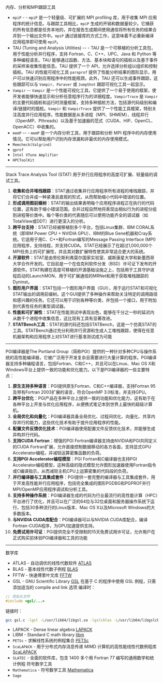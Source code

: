内存、分析和MPI跟踪工具
- `mpiP` - - `mpiP` 是一个轻量级、可扩展的 MPI profiling 库，用于收集 MPI 应用程序的统计信息。与跟踪工具相比，`mpiP` 生成的开销和数据量较少。它捕获的所有信息都是任务本地的，并在报告生成期间使用通信将所有任务的结果合并到一个输出文件中。`mpiP` 通过链接库的方式工作，这意味着不必重新编译应用程序即可使用 `mpiP`。
- TAU (Tuning and Analysis Utilities) -- - TAU 是一个可移植的分析工具包，用于性能分析并行程序，支持 Fortran、C、C++、UPC、Java 和 Python 等多种编程语言。TAU 能够通过函数、方法、基本块和语句的插桩以及基于事件的采样来收集性能信息。TAU 提供了一个 API，允许选择分析组以组织和控制插桩。TAU 的性能可视化工具 `paraprof` 提供了性能分析结果的图形显示，用户可以快速识别应用程序中的性能瓶颈。此外，TAU 还可以生成事件跟踪，这些跟踪可以与 `Vampir`、`Paraver` 或 `JumpShot` 跟踪可视化工具一起显示。
- `Vampir` --  `Vampir` 是一个性能可视化工具，它提供了一个易于使用的框架，使开发者能够快速显示和分析任意程序行为的详细程度。`VampirTrace` 是 `Vampir` 的主要代码插桩和运行时测量框架，支持多种插桩方法，包括源代码级别和编译/链接时的插桩。`Vampir` 和 `VampirTrace` 提供了一个性能工具框架，特别关注高度并行应用程序。性能数据是从多进程（MPI、SHMEM）、线程并行（OpenMP、Pthreads）以及基于加速器的范式（CUDA、HIP、OpenCL、OpenACC）中收集的。
- `memP` -- - `memP` 是一个内存分析工具，用于跟踪和分析 MPI 程序中的内存使用情况。它可以帮助用户识别内存泄漏和非最优的内存使用模式。
- `Memcheck(Valgrind)`
- `gprof`
- `Intel VTune Amplifier`
- `HPCToolKit`

---

Stack Trace Analysis Tool (STAT)
用于并行应用程序的高度可扩展、轻量级的调试工具。
1. **收集和合并堆栈跟踪**：STAT通过收集并行应用程序所有进程的堆栈跟踪，并将它们合并成一种紧凑且直观的形式，从而帮助缩小代码中错误的位置。
2. **形成调用图前缀树**：STAT的输出结果表明每个应用程序进程正在执行的代码位置，这有助于缩小错误范围。合并过程自然地将表现出相似行为的进程分组到进程等价类中。每个等价类的代表随后可以使用功能齐全的调试器（如TotalView或DDT）进行更深入的分析。
3. **跨平台支持**：STAT已经被移植到多个平台，包括Linux集群、IBM CORAL系统（即IBM Power CPU + NVIDIA GPU）、IBM的Blue Gene机器和Cray系统。它适用于用C、C++和Fortran编写的Message Passing Interface (MPI)应用程序，支持线程，并支持CUDA。STAT已经展示了在超过1,000,000个MPI任务上的可扩展性，并且其对数扩展特性使其非常适合更大的系统。
4. **开源软件**：STAT是由劳伦斯利弗莫尔国家实验室、威斯康星大学和新墨西哥大学合作开发的。它目前是一个在伯克利软件分发（BSD）许可证下发布的开源软件。STAT构建在高度可移植的开源基础设施之上，包括用于工具守护进程启动的LaunchMON、用于可扩展通信的MRNet和用于获取堆栈跟踪的Dyninst。
5. **图形用户界面**：STAT包括一个图形用户界面（GUI），用于运行STAT和可视化STAT输出的调用前缀树。这个GUI提供了多种操作来帮助关注特定的调用路径和感兴趣的任务。它还可以用于识别各种等价类，并包括一个接口，用于附加到代表性任务的重型调试器。
6. **性能和可扩展性**：STAT在性能测试中表现出色，能够在千分之一秒的延迟内从数千个进程中收集信息，这比现有工具有显著改进。
7. **STATBench工具**：STAT的源代码还包括STATBench，这是一个仿真STAT的工具。STATBench通过充分利用并行资源和生成人工堆栈跟踪，使得在任意机器架构和应用程序上对STAT进行基准测试成为可能

---

PGI编译器是The Portland Group（简称PGI）提供的一种针对多种CPU与操作系统的高性能编译器，它被广泛用于开发复杂且需要进行大量计算的程序。PGI编译器支持多种编程语言，包括Fortran、C和C++，并且可以在Linux、Mac OS X和Windows平台上提供一致的功能和优化能力。以下是PGI编译器的一些主要特点：

1. **原生支持多种语言**：PGI提供原生Fortran、C和C++编译器，支持Fortran 95及带有Fortran 2003扩展的语言，符合OpenMP 3.0标准，并支持GPU。
2. **跨平台优化**：PGI产品在多种平台上提供一致的功能和优化能力，这有助于在各种平台上开发与优化应用程序，从便携式笔记本到世界上最快的超级计算机。
3. **全局优化和向量化**：PGI编译器具备全局优化、过程间优化、向量化、共享内存并行的能力，这些优化技术有助于提升应用程序的性能。
4. **配置文件反馈优化技术**：PGI编译器使用配置文件反馈优化技术，并能够生成异构并行代码。
5. **支持CUDA Fortran**：增强的PGI Fortran编译器支持由NVIDIA和PGI共同定义的CUDA Fortran扩展，允许直接控制数据移动的各方各面，支持显式GPU Accelerator编程，并减轻运算密集函数的负荷。
6. **支持PGI Accelerator编程模型**：PGI Fortran和C编译器也支持PGI Accelerator编程模型，这种高级的隐式模型允许图形加速器使用Fortran指令或C编译指示，从而减轻主机CPU上运算密集的代码段的负荷。
7. **并行编译器与工具集成套件**：PGI提供一套完整的编译器与工具集成套件，用于开发高性能并行应用程序，包括完全集成的图形PGDBG和PGPROF并行MPI/OpenMP应用程序调试和分析工具。
8. **支持多种操作系统**：PGI编译器生成的代码为行业最流行的高性能计算（HPC）平台进行了优化，并且可以在广泛的64位与32位桌面和服务器操作系统下运行，包括30多种流行的Linux版本、Mac OS X以及Microsoft Windows的大多数版本。
9. **与NVIDIA CUDA库配合**：PGI编译器可以与NVIDIA CUDA库配合，编译Fortran-CUDA程序，为GPU加速提供支持。
10. **免费试用许可证**：PGI提供完全不受限制的15天免费试用许可证，允许用户在正式购买前体验PGI编译器和工具的功能

---
数学库

- ATLAS - 自动调优的线性代数软件  [ATLAS](https://math-atlas.sourceforge.net/)
- BLAS - 基本线性代数子例程 [BLAS](https://www.netlib.org/blas/)
- FFTW - 快速傅里叶文库 [FFTW](https://www.fftw.org/)
- GSL - GNU Scientific Library [GSL](https://www.gnu.org/software/gsl/)
在基于 C 的程序中使用 GSL 例程，只需添加适当的 compile and link 选项
编译时：
```c
// 添加头文件
#include <gsl/...>
```
链接时：
```bash
gcc gsl.c -lgsl -L/usr/lib64/libgsl.so -lgslcblas -L/usr/lib64/libgslcblas.so
```
- LAPACK - Dense linear algebra [LAPACK](https://www.netlib.org/lapack/)
- LIBM - Standard C math library [libm](https://www.unix.com/man-page/opensolaris/3lib/libm/)
- `PETSc` - 求解线性系统的例程集合 [PETSc](https://petsc.org/release/)
- `ScaLAPACK` - 用于分布式内存消息传递 MIMD 计算机的高性能线性代数例程库 [ScaLAPACK](https://www.netlib.org/scalapack/)
- `SLATEC` - 全面的软件库，包含 1400 多个用 Fortran 77 编写的通用数学和统计例程
符号数学工具
- `Mathematica` - 符号数学工具 [Mathematica](https://www.wolfram.com/mathematica/)
- `Sage` 